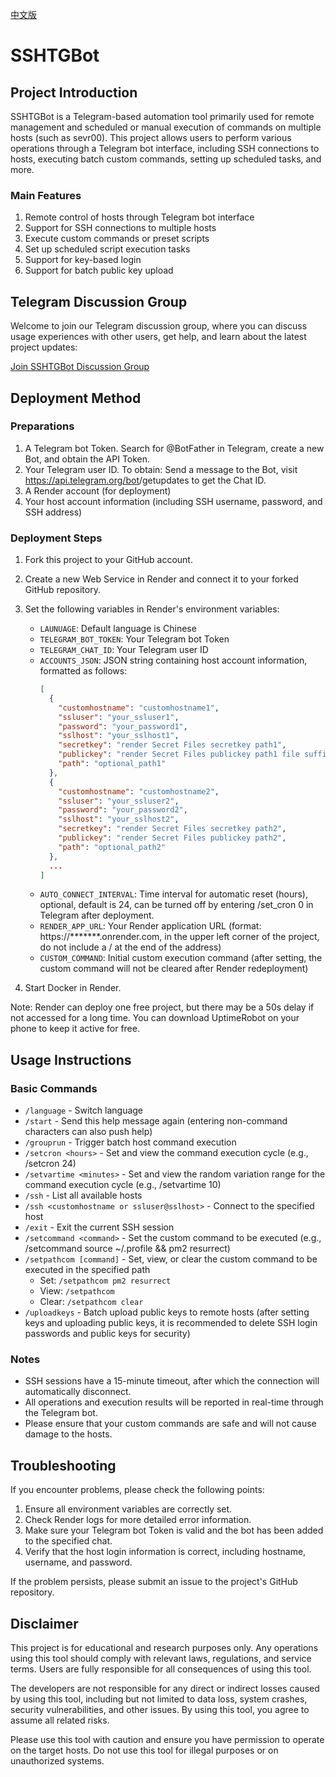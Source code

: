[中文版](/.github/README_zh.md)

# SSHTGBot

## Project Introduction

SSHTGBot is a Telegram-based automation tool primarily used for remote management and scheduled or manual execution of commands on multiple hosts (such as sevr00). This project allows users to perform various operations through a Telegram bot interface, including SSH connections to hosts, executing batch custom commands, setting up scheduled tasks, and more.

### Main Features

1. Remote control of hosts through Telegram bot interface
2. Support for SSH connections to multiple hosts
3. Execute custom commands or preset scripts
4. Set up scheduled script execution tasks
5. Support for key-based login
6. Support for batch public key upload

## Telegram Discussion Group

Welcome to join our Telegram discussion group, where you can discuss usage experiences with other users, get help, and learn about the latest project updates:

[Join SSHTGBot Discussion Group](https://t.me/+WIX6H-944HQzZmQ9)

## Deployment Method

### Preparations

1. A Telegram bot Token. Search for @BotFather in Telegram, create a new Bot, and obtain the API Token.
2. Your Telegram user ID. To obtain: Send a message to the Bot, visit https://api.telegram.org/bot<your bot token>/getupdates to get the Chat ID.
3. A Render account (for deployment)
4. Your host account information (including SSH username, password, and SSH address)

### Deployment Steps

1. Fork this project to your GitHub account.

2. Create a new Web Service in Render and connect it to your forked GitHub repository.

3. Set the following variables in Render's environment variables:
   - `LAUNUAGE`: Default language is Chinese
   - `TELEGRAM_BOT_TOKEN`: Your Telegram bot Token
   - `TELEGRAM_CHAT_ID`: Your Telegram user ID
   - `ACCOUNTS_JSON`: JSON string containing host account information, formatted as follows:
     ```json
     [
       {
         "customhostname": "customhostname1",
         "ssluser": "your_ssluser1",
         "password": "your_password1",
         "sslhost": "your_sslhost1",
         "secretkey": "render Secret Files secretkey path1",
         "publickey": "render Secret Files publickey path1 file suffix .pub",
         "path": "optional_path1"
       },
       {
         "customhostname": "customhostname2",
         "ssluser": "your_ssluser2",
         "password": "your_password2",
         "sslhost": "your_sslhost2",
         "secretkey": "render Secret Files secretkey path2",
         "publickey": "render Secret Files publickey path2",
         "path": "optional_path2"
       },     
       ...
     ]
     ```
   - `AUTO_CONNECT_INTERVAL`: Time interval for automatic reset (hours), optional, default is 24, can be turned off by entering /set_cron 0 in Telegram after deployment.
   - `RENDER_APP_URL`: Your Render application URL (format: https://*******.onrender.com, in the upper left corner of the project, do not include a / at the end of the address)
   - `CUSTOM_COMMAND`: Initial custom execution command (after setting, the custom command will not be cleared after Render redeployment)

4. Start Docker in Render.

Note: Render can deploy one free project, but there may be a 50s delay if not accessed for a long time. You can download UptimeRobot on your phone to keep it active for free.

## Usage Instructions

### Basic Commands

- `/language` - Switch language
- `/start` - Send this help message again (entering non-command characters can also push help)
- `/grouprun` - Trigger batch host command execution
- `/setcron <hours>` - Set and view the command execution cycle (e.g., /setcron 24)
- `/setvartime <minutes>` - Set and view the random variation range for the command execution cycle (e.g., /setvartime 10)
- `/ssh` - List all available hosts
- `/ssh <customhostname or ssluser@sslhost>` - Connect to the specified host
- `/exit` - Exit the current SSH session
- `/setcommand <command>` - Set the custom command to be executed (e.g., /setcommand source ~/.profile && pm2 resurrect)
- `/setpathcom [command]` - Set, view, or clear the custom command to be executed in the specified path
   - Set: `/setpathcom pm2 resurrect`
   - View: `/setpathcom`
   - Clear: `/setpathcom clear`
- `/uploadkeys` - Batch upload public keys to remote hosts (after setting keys and uploading public keys, it is recommended to delete SSH login passwords and public keys for security)

### Notes

- SSH sessions have a 15-minute timeout, after which the connection will automatically disconnect.
- All operations and execution results will be reported in real-time through the Telegram bot.
- Please ensure that your custom commands are safe and will not cause damage to the hosts.

## Troubleshooting

If you encounter problems, please check the following points:

1. Ensure all environment variables are correctly set.
2. Check Render logs for more detailed error information.
3. Make sure your Telegram bot Token is valid and the bot has been added to the specified chat.
4. Verify that the host login information is correct, including hostname, username, and password.

If the problem persists, please submit an issue to the project's GitHub repository.

## Disclaimer

This project is for educational and research purposes only. Any operations using this tool should comply with relevant laws, regulations, and service terms. Users are fully responsible for all consequences of using this tool.

The developers are not responsible for any direct or indirect losses caused by using this tool, including but not limited to data loss, system crashes, security vulnerabilities, and other issues. By using this tool, you agree to assume all related risks.

Please use this tool with caution and ensure you have permission to operate on the target hosts. Do not use this tool for illegal purposes or on unauthorized systems.